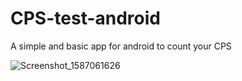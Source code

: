 # CPS-test-android
A simple and basic app for android to count your CPS 

![Screenshot_1587061626](https://user-images.githubusercontent.com/19652358/79493112-aba5b680-8029-11ea-81a3-6e3fd8a273a7.png)

